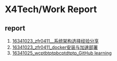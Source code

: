 
# X4Tech/Work Report

## report

1. [16341023_zfr0411__系统架构选择经验分享](16341023.md)
2. [16341023_zfr0411_docker安装与加速部署](16341023_docker.md)
3. [16341025_wcptbtptpbcptdtptp_GitHub learning](16341025_GitHub学习总结.md)
